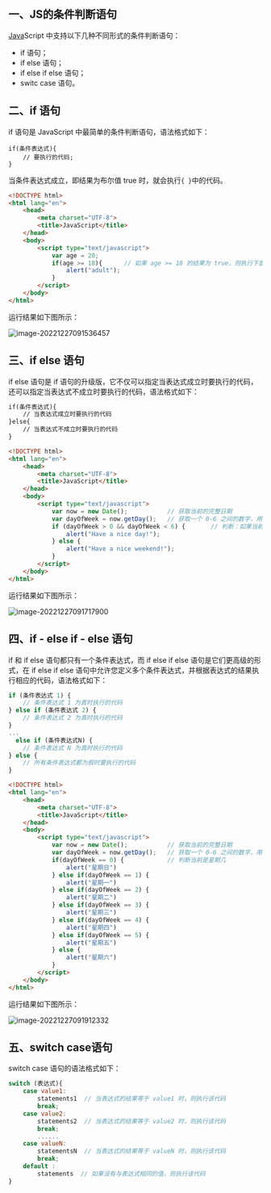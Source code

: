 ## 一、JS的条件判断语句

[Java](http://c.biancheng.net/java/)Script 中支持以下几种不同形式的条件判断语句：

- if 语句；
- if else 语句；
- if else if else 语句；
- switc case 语句。

## 二、if 语句

if 语句是 JavaScript 中最简单的条件判断语句，语法格式如下：

```
if(条件表达式){
    // 要执行的代码;
}
```

当条件表达式成立，即结果为布尔值 true 时，就会执行` { } `中的代码。

```html
<!DOCTYPE html>
<html lang="en">
    <head>
        <meta charset="UTF-8">
        <title>JavaScript</title>
    </head>
    <body>
        <script type="text/javascript">
            var age = 20;
            if(age >= 18){      // 如果 age >= 18 的结果为 true，则执行下面 { } 中的代码
                alert("adult");
            }
        </script>
    </body>
</html>
```

运行结果如下图所示：

![image-20221227091536457](C:\Users\DELL\AppData\Roaming\Typora\typora-user-images\image-20221227091536457.png)

## 三、if else 语句

if else 语句是 if 语句的升级版，它不仅可以指定当表达式成立时要执行的代码，还可以指定当表达式不成立时要执行的代码，语法格式如下：

```html
if(条件表达式){
    // 当表达式成立时要执行的代码
}else{
    // 当表达式不成立时要执行的代码
}
```

```html
<!DOCTYPE html>
<html lang="en">
    <head>
        <meta charset="UTF-8">
        <title>JavaScript</title>
    </head>
    <body>
        <script type="text/javascript">
            var now = new Date();           // 获取当前的完整日期
            var dayOfWeek = now.getDay();   // 获取一个 0-6 之间的数字，用来表示当前是星期几，0 表示星期日、1 表示星期一、以此类推
            if (dayOfWeek > 0 && dayOfWeek < 6) {       // 判断：如果当前是星期一到星期五中的一天，则输出“Have a nice day!”，若不是则输出“Have a nice weekend!”
                alert("Have a nice day!");
            } else {
                alert("Have a nice weekend!");
            }
        </script>
    </body>
</html>
```

运行结果如下图所示：

![image-20221227091717900](C:\Users\DELL\AppData\Roaming\Typora\typora-user-images\image-20221227091717900.png)

## 四、if - else if - else 语句

if 和 if else 语句都只有一个条件表达式，而 if else if else 语句是它们更高级的形式，在 if else if else 语句中允许您定义多个条件表达式，并根据表达式的结果执行相应的代码，语法格式如下：

```js
if (条件表达式 1) {
    // 条件表达式 1 为真时执行的代码
} else if (条件表达式 2) {
    // 条件表达式 2 为真时执行的代码
}
...
  else if (条件表达式N) {
    // 条件表达式 N 为真时执行的代码
} else {
    // 所有条件表达式都为假时要执行的代码
}
```

```html
<!DOCTYPE html>
<html lang="en">
    <head>
        <meta charset="UTF-8">
        <title>JavaScript</title>
    </head>
    <body>
        <script type="text/javascript">
            var now = new Date();           // 获取当前的完整日期
            var dayOfWeek = now.getDay();   // 获取一个 0-6 之间的数字，用来表示当前是星期几，0 表示星期日、1 表示星期一、以此类推
            if(dayOfWeek == 0) {            // 判断当前是星期几
                alert("星期日")
            } else if(dayOfWeek == 1) {
                alert("星期一")
            } else if(dayOfWeek == 2) {
                alert("星期二")
            } else if(dayOfWeek == 3) {
                alert("星期三")
            } else if(dayOfWeek == 4) {
                alert("星期四")
            } else if(dayOfWeek == 5) {
                alert("星期五")
            } else {
                alert("星期六")
            }
        </script>
    </body>
</html>
```

运行结果如下图所示：

![image-20221227091912332](C:\Users\DELL\AppData\Roaming\Typora\typora-user-images\image-20221227091912332.png)

## 五、switch case语句

switch case 语句的语法格式如下：

```js
switch (表达式){
    case value1:
        statements1  // 当表达式的结果等于 value1 时，则执行该代码
        break;
    case value2:
        statements2  // 当表达式的结果等于 value2 时，则执行该代码
        break;
        ......
    case valueN:
        statementsN  // 当表达式的结果等于 valueN 时，则执行该代码
        break;
    default :
        statements  // 如果没有与表达式相同的值，则执行该代码
}
```

